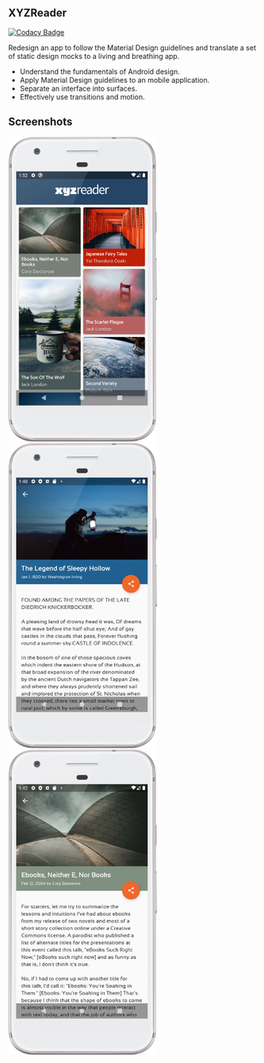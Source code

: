 ## XYZReader

[![Codacy Badge](https://api.codacy.com/project/badge/Grade/70b6641da6644e78a785d66b997dd83e)](https://app.codacy.com/manual/angela-aciobanitei/andu-kotlin-xyz-reader?utm_source=github.com&utm_medium=referral&utm_content=angela-aciobanitei/andu-kotlin-xyz-reader&utm_campaign=Badge_Grade_Dashboard)

Redesign an app to follow the Material Design guidelines and translate a set of static design mocks to a living 
and breathing app.

*   Understand the fundamentals of Android design.
*   Apply Material Design guidelines to an mobile application.
*   Separate an interface into surfaces.
*   Effectively use transitions and motion.

## Screenshots
<img src="/screenshots/articles_grid.png" width="300"/> <img src="/screenshots/article_details1.png" width="300"/> 
<img src="/screenshots/article_details2.png" width="300"/> 
